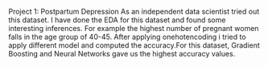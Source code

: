 Project 1: Postpartum Depression
    As an independent data scientist tried out this dataset. I have done the EDA for this dataset and found some interesting inferences. For example the highest number of pregnant women falls in the age group of 40-45. After applying onehotencoding i tried to apply different model and computed the accuracy.For this dataset, Gradient Boosting and Neural Networks gave us the highest accuracy values.
